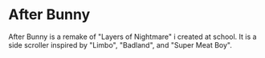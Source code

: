 # After Bunny

After Bunny is a remake of "Layers of Nightmare" i created at school.
It is a side scroller inspired by "Limbo", "Badland", and "Super Meat Boy".

